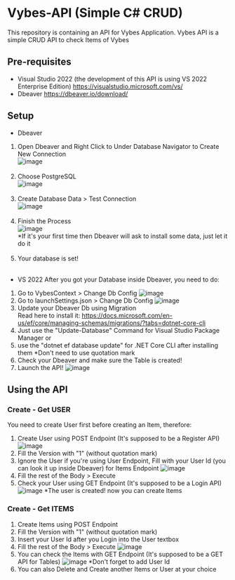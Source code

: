 # Vybes-API (Simple C# CRUD)
This repository is containing an API for Vybes Application. Vybes API is a simple CRUD API to check Items of Vybes

## Pre-requisites
- Visual Studio 2022 (the development of this API is using VS 2022 Enterprise Edition) 
https://visualstudio.microsoft.com/vs/
- Dbeaver 
https://dbeaver.io/download/

## Setup
- Dbeaver
1) Open Dbeaver and Right Click to Under Database Navigator to Create New Connection<br/>
![image](https://user-images.githubusercontent.com/58716824/181032649-11b77db0-2544-415c-bb6b-bcf408cd792d.png)<br/><br/>
2) Choose PostgreSQL<br/>
![image](https://user-images.githubusercontent.com/58716824/181033467-4f1ae6ba-5c14-4e04-8953-90882069823d.png)<br/><br/>
3) Create Database Data > Test Connection<br/>
![image](https://user-images.githubusercontent.com/58716824/181034143-4ea389b3-1cc8-4175-b526-13ff0ad63311.png)<br/><br/>
4) Finish the Process<br/>
![image](https://user-images.githubusercontent.com/58716824/181034483-d874e063-64b9-4111-86be-e5415145bcb3.png)<br/>
*If it's your first time then Dbeaver will ask to install some data, just let it do it<br/><br/>
5) Your database is set!<br/><br/>

- VS 2022
After you got your Database inside Dbeaver, you need to do:
1) Go to VybesContext > Change Db Config 
![image](https://user-images.githubusercontent.com/58716824/181036327-c30af11d-065a-4076-aa26-c1e60804a32d.png)
2) Go to launchSettings.json > Change Db Config
![image](https://user-images.githubusercontent.com/58716824/181036636-6cc8d4ad-f63f-412e-9e19-ceeef920f9e8.png)
3) Update your Dbeaver Db using Migration<br/>
Read here to install it: https://docs.microsoft.com/en-us/ef/core/managing-schemas/migrations/?tabs=dotnet-core-cli
4) Just use the "Update-Database" Command for Visual Studio Package Manager or
5) use the "dotnet ef database update" for .NET Core CLI after installing them
*Don't need to use quotation mark
6) Check your Dbeaver and make sure the Table is created!
7) Launch the API!
![image](https://user-images.githubusercontent.com/58716824/181036777-5c102c0a-937a-476c-b635-2c0df4a467aa.png)

## Using the API

### Create - Get USER
You need to create User first before creating an Item, therefore:
1) Create User using POST Endpoint (It's supposed to be a Register API)
![image](https://user-images.githubusercontent.com/58716824/181037376-738e19a0-5bfa-4e54-a4ea-4601fb90dda6.png)
2) Fill the Version with "1" (without quotation mark)
3) Ignore the User if you're using User Endpoint, Fill with your User Id (you can look it up inside Dbeaver) for Items Endpoint
![image](https://user-images.githubusercontent.com/58716824/181037891-59a8e1e9-9693-468b-9e50-3127fa8bdff1.png)
4) Fill the rest of the Body > Execute
5) Check your User using GET Endpoint (It's supposed to be a Login API)
![image](https://user-images.githubusercontent.com/58716824/181038345-5e10d379-6055-4d72-b22d-a2fb4e3cdcf3.png)
*The user is created! now you can create Items

### Create - Get ITEMS
1) Create Items using POST Endpoint
2) Fill the Version with "1" (without quotation mark)
3) Insert your User Id after you Login into the User textbox
4) Fill the rest of the Body > Execute
![image](https://user-images.githubusercontent.com/58716824/181039139-7b3eef40-ba8e-4e9f-85b2-7ac3b6a06b22.png)
5) You can check the Items with GET Endpoint (It's supposed to be a GET API for Tables)
![image](https://user-images.githubusercontent.com/58716824/181039582-bb0d4ed4-1ee6-4741-8283-a32dfecb4b25.png)
*Don't forget to add User Id
6) You can also Delete and Create another Items or User at your choice



